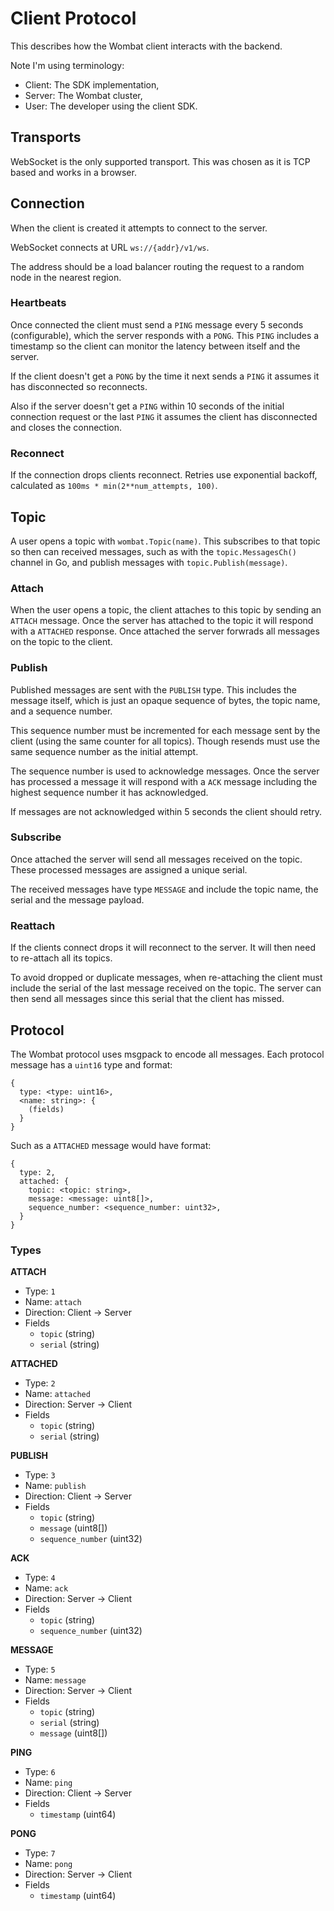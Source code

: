 # Client Protocol
This describes how the Wombat client interacts with the backend.

Note I'm using terminology:
* Client: The SDK implementation,
* Server: The Wombat cluster,
* User: The developer using the client SDK.

## Transports
WebSocket is the only supported transport. This was chosen as it is TCP based
and works in a browser.

## Connection
When the client is created it attempts to connect to the server.

WebSocket connects at URL `ws://{addr}/v1/ws`.

The address should be a load balancer routing the request to a random node
in the nearest region.

### Heartbeats
Once connected the client must send a `PING` message every 5 seconds
(configurable), which the server responds with a `PONG`. This `PING` includes a
timestamp so the client can monitor the latency between itself and the server.

If the client doesn't get a `PONG` by the time it next sends a `PING` it assumes
it has disconnected so reconnects.

Also if the server doesn't get a `PING` within 10 seconds of the initial
connection request or the last `PING` it assumes the client has disconnected and
closes the connection.

### Reconnect
If the connection drops clients reconnect. Retries use exponential backoff,
calculated as `100ms * min(2**num_attempts, 100)`.

## Topic
A user opens a topic with `wombat.Topic(name)`. This subscribes to that topic
so then can received messages, such as with the `topic.MessagesCh()` channel
in Go, and publish messages with `topic.Publish(message)`.

### Attach
When the user opens a topic, the client attaches to this topic by sending an
`ATTACH` message. Once the server has attached to the topic it will respond with
a `ATTACHED` response. Once attached the server forwrads all messages on the
topic to the client.

### Publish
Published messages are sent with the `PUBLISH` type. This includes the message
itself, which is just an opaque sequence of bytes, the topic name, and a
sequence number.

This sequence number must be incremented for each message sent by the client
(using the same counter for all topics). Though resends must use the same
sequence number as the initial attempt.

The sequence number is used to acknowledge messages. Once the server has
processed a message it will respond with a `ACK` message including the
highest sequence number it has acknowledged.

If messages are not acknowledged within 5 seconds the client should retry.

### Subscribe
Once attached the server will send all messages received on the topic. These
processed messages are assigned a unique serial.

The received messages have type `MESSAGE` and include the topic name, the
serial and the message payload.

### Reattach
If the clients connect drops it will reconnect to the server. It will then need
to re-attach all its topics.

To avoid dropped or duplicate messages, when re-attaching the client must
include the serial of the last message received on the topic. The server can
then send all messages since this serial that the client has missed.

## Protocol
The Wombat protocol uses msgpack to encode all messages. Each protocol message
has a `uint16` type and format:
```
{
  type: <type: uint16>,
  <name: string>: {
    (fields)
  }
}
```

Such as a `ATTACHED` message would have format:
```
{
  type: 2,
  attached: {
    topic: <topic: string>,
    message: <message: uint8[]>,
    sequence_number: <sequence_number: uint32>,
  }
}
```

### Types
**ATTACH**
* Type: `1`
* Name: `attach`
* Direction: Client -> Server
* Fields
  * `topic` (string)
  * `serial` (string)

**ATTACHED**
* Type: `2`
* Name: `attached`
* Direction: Server -> Client
* Fields
  * `topic` (string)
  * `serial` (string)

**PUBLISH**
* Type: `3`
* Name: `publish`
* Direction: Client -> Server
* Fields
  * `topic` (string)
  * `message` (uint8[])
  * `sequence_number` (uint32)

**ACK**
* Type: `4`
* Name: `ack`
* Direction: Server -> Client
* Fields
  * `topic` (string)
  * `sequence_number` (uint32)

**MESSAGE**
* Type: `5`
* Name: `message`
* Direction: Server -> Client
* Fields
  * `topic` (string)
  * `serial` (string)
  * `message` (uint8[])

**PING**
* Type: `6`
* Name: `ping`
* Direction: Client -> Server
* Fields
  * `timestamp` (uint64)

**PONG**
* Type: `7`
* Name: `pong`
* Direction: Server -> Client
* Fields
  * `timestamp` (uint64)
